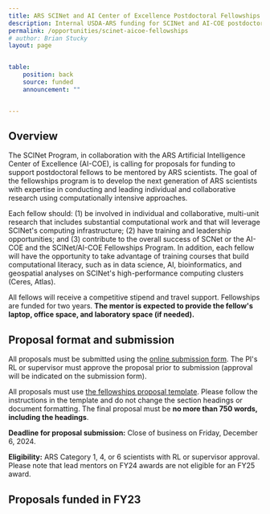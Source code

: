 ```yaml
---
title: ARS SCINet and AI Center of Excellence Postdoctoral Fellowships Program (FY25)
description: Internal USDA-ARS funding for SCINet and AI-COE postdoctoral fellowships.
permalink: /opportunities/scinet-aicoe-fellowships
# author: Brian Stucky 
layout: page


table:
    position: back
    source: funded
    announcement: ""


---
```



## Overview

The SCINet Program, in collaboration with the ARS Artificial Intelligence Center of Excellence (AI-COE), is calling for proposals for funding to support postdoctoral fellows to be mentored by ARS scientists. The goal of the fellowships program is to develop the next generation of ARS scientists with expertise in conducting and leading individual and collaborative research using computationally intensive approaches. 

Each fellow should: (1) be involved in individual and collaborative, multi-unit research that includes substantial computational work and that will leverage SCINet's computing infrastructure; (2) have training and leadership opportunities; and (3) contribute to the overall success of SCNet or the AI-COE and the SCINet/AI-COE Fellowships Program. In addition, each fellow will have the opportunity to take advantage of training courses that build computational literacy, such as in data science, AI, bioinformatics, and geospatial analyses on SCINet's high-performance computing clusters (Ceres, Atlas).

All fellows will receive a competitive stipend and travel support. Fellowships are funded for two years. **The mentor is expected to provide the fellow's laptop, office space, and laboratory space (if needed).**


## Proposal format and submission

All proposals must be submitted using the [online submission form](https://forms.office.com/g/XvP71bTAia). The PI's RL or supervisor must approve the proposal prior to submission (approval will be indicated on the submission form).

All proposals must use [the fellowships proposal template](https://usdagcc.sharepoint.com/:w:/s/REE-ARS-SCINetOffice/EXfbBIAM9vpPrFGXowAYsSwBYJBAwCtwI3UDWWprN0yM-w?e=uznaVH). Please follow the instructions in the template and do not change the section headings or document formatting. The final proposal must be **no more than 750 words, including the headings**.
 
**Deadline for proposal submission:** Close of business on Friday, December 6, 2024.
 
**Eligibility:** ARS Category 1, 4, or 6 scientists with RL or supervisor approval. Please note that lead mentors on FY24 awards are not eligible for an FY25 award.


## Proposals funded in FY23

